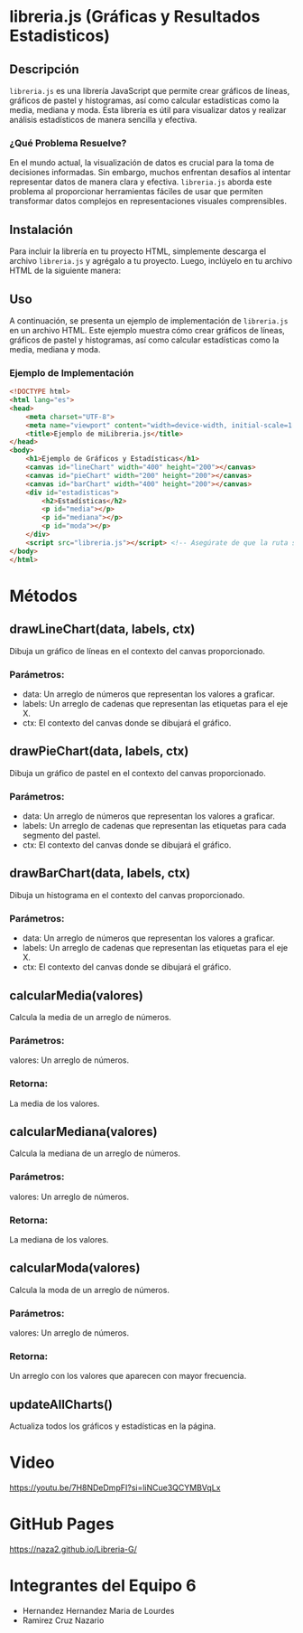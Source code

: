 # libreria.js (Gráficas y Resultados Estadisticos)

## Descripción
`libreria.js` es una librería JavaScript que permite crear gráficos de líneas, gráficos de pastel y histogramas, así como calcular estadísticas como la media, mediana y moda. Esta librería es útil para visualizar datos y realizar análisis estadísticos de manera sencilla y efectiva.

### ¿Qué Problema Resuelve?
En el mundo actual, la visualización de datos es crucial para la toma de decisiones informadas. Sin embargo, muchos enfrentan desafíos al intentar representar datos de manera clara y efectiva. `libreria.js` aborda este problema al proporcionar herramientas fáciles de usar que permiten transformar datos complejos en representaciones visuales comprensibles.

## Instalación
Para incluir la librería en tu proyecto HTML, simplemente descarga el archivo `libreria.js` y agrégalo a tu proyecto. Luego, inclúyelo en tu archivo HTML de la siguiente manera:

## Uso
A continuación, se presenta un ejemplo de implementación de `libreria.js` en un archivo HTML. Este ejemplo muestra cómo crear gráficos de líneas, gráficos de pastel y histogramas, así como calcular estadísticas como la media, mediana y moda.

### Ejemplo de Implementación

```html
<!DOCTYPE html>
<html lang="es">
<head>
    <meta charset="UTF-8">
    <meta name="viewport" content="width=device-width, initial-scale=1.0">
    <title>Ejemplo de miLibreria.js</title>
</head>
<body>
    <h1>Ejemplo de Gráficos y Estadísticas</h1>
    <canvas id="lineChart" width="400" height="200"></canvas>
    <canvas id="pieChart" width="200" height="200"></canvas>
    <canvas id="barChart" width="400" height="200"></canvas>
    <div id="estadisticas">
        <h2>Estadísticas</h2>
        <p id="media"></p>
        <p id="mediana"></p>
        <p id="moda"></p>
    </div>
    <script src="libreria.js"></script> <!-- Asegúrate de que la ruta sea correcta -->
</body>
</html>
```
# Métodos
## drawLineChart(data, labels, ctx)
Dibuja un gráfico de líneas en el contexto del canvas proporcionado.
### Parámetros:
- data: Un arreglo de números que representan los valores a graficar.
- labels: Un arreglo de cadenas que representan las etiquetas para el eje X.
- ctx: El contexto del canvas donde se dibujará el gráfico.
## drawPieChart(data, labels, ctx)
Dibuja un gráfico de pastel en el contexto del canvas proporcionado.
### Parámetros:
- data: Un arreglo de números que representan los valores a graficar.
- labels: Un arreglo de cadenas que representan las etiquetas para cada segmento del pastel.
- ctx: El contexto del canvas donde se dibujará el gráfico.
## drawBarChart(data, labels, ctx)
Dibuja un histograma en el contexto del canvas proporcionado.
### Parámetros:
- data: Un arreglo de números que representan los valores a graficar.
- labels: Un arreglo de cadenas que representan las etiquetas para el eje X.
- ctx: El contexto del canvas donde se dibujará el gráfico.
## calcularMedia(valores)
Calcula la media de un arreglo de números.
### Parámetros:
valores: Un arreglo de números.
### Retorna: 
La media de los valores.
## calcularMediana(valores)
Calcula la mediana de un arreglo de números.
### Parámetros:
valores: Un arreglo de números.
### Retorna: 
La mediana de los valores.
## calcularModa(valores)
Calcula la moda de un arreglo de números.
### Parámetros:
valores: Un arreglo de números.
### Retorna: 
Un arreglo con los valores que aparecen con mayor frecuencia.
## updateAllCharts()
Actualiza todos los gráficos y estadísticas en la página.

# Video
https://youtu.be/7H8NDeDmpFI?si=liNCue3QCYMBVqLx

# GitHub Pages
https://naza2.github.io/Libreria-G/

# Integrantes del Equipo 6
- Hernandez Hernandez Maria de Lourdes
- Ramirez Cruz Nazario
